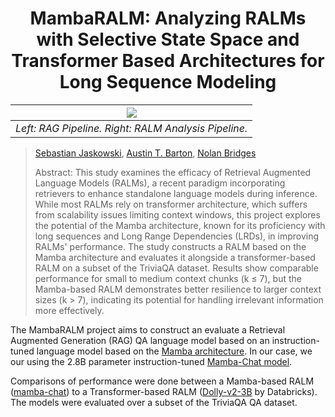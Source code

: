 <h1 align="center">MambaRALM: Analyzing RALMs with Selective State Space and Transformer Based Architectures for Long Sequence Modeling</h1>

| ![](https://github.com/abarton51/MambaRALM/blob/main/mamba_vs_transformer_ralms_fig.png?raw=true) |
|:--:|
| *Left: RAG Pipeline. Right: RALM Analysis Pipeline.* |

> [Sebastian Jaskowski](https://github.com/Sebiancoder), [Austin T. Barton](github.com/abarton51), [Nolan Bridges](https://github.com/NMBridges)
>
> Abstract: This study examines the efficacy of Retrieval Augmented Language Models (RALMs), a recent paradigm incorporating retrievers to enhance standalone language models during inference. While most RALMs rely on transformer architecture, which suffers from scalability issues limiting context windows, this project explores the potential of the Mamba architecture, known for its proficiency with long sequences and Long Range Dependencies (LRDs), in improving RALMs' performance. The study constructs a RALM based on the Mamba architecture and evaluates it alongside a transformer-based RALM on a subset of the TriviaQA dataset. Results show comparable performance for small to medium context chunks (k ≤ 7), but the Mamba-based RALM demonstrates better resilience to larger context sizes (k > 7), indicating its potential for handling irrelevant information more effectively.

The MambaRALM project aims to construct an evaluate a  Retrieval Augmented Generation (RAG) QA language model based on an instruction-tuned language model based on the [Mamba architecture](https://arxiv.org/abs/2312.00752). In our case, we our using the 2.8B parameter instruction-tuned [Mamba-Chat model](https://huggingface.co/havenhq/mamba-chat). 

Comparisons of performance were done between a Mamba-based RALM ([mamba-chat](https://huggingface.co/havenhq/mamba-chat)) to a Transformer-based RALM ([Dolly-v2-3B](https://huggingface.co/databricks/dolly-v2-3b) by Databricks). The models were evaluated over a subset of the TriviaQA QA dataset.
